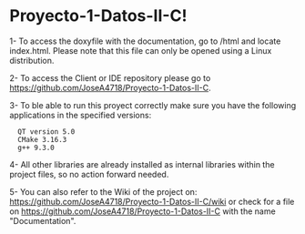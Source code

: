 # Proyecto-1-Datos-II-C!

1- To access the doxyfile with the documentation, go to /html and locate index.html. Please note that this file can only be opened using a Linux distribution.

2- To access the Client or IDE repository please go to https://github.com/JoseA4718/Proyecto-1-Datos-II-C.

3- To ble able to run this proyect correctly make sure you have the following applications in the specified versions: 

      QT version 5.0
      CMake 3.16.3
      g++ 9.3.0
      
4- All other libraries are already installed as internal libraries within the project files, so no action forward needed.

5- You can also refer to the Wiki of the project on: https://github.com/JoseA4718/Proyecto-1-Datos-II-C/wiki or check for a file on https://github.com/JoseA4718/Proyecto-1-Datos-II-C with the name "Documentation".
